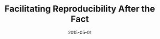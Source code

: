 ---
title: "Facilitating Reproducibility After the Fact"
collection: talks
type: ""
permalink: /talks/2015-reprozip-berkeley
venue: "BIDS Reproducibility Conference, University of California, Berkeley"
date: 2015-05-01
location: "Berkeley, CA"
presentation: '../files/presentations/2015-talk-berkeley.pdf'
---